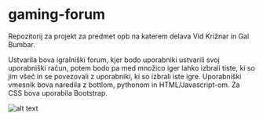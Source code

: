 # gaming-forum
Repozitorij za projekt za predmet opb na katerem delava Vid Križnar in Gal Bumbar.

Ustvarila bova igralniški forum, kjer bodo uporabniki ustvarili svoj uporabniški račun, potem bodo pa med množico iger lahko izbrali tiste, ki so jim všeč in se povezovali z uporabniki, ki so izbrali iste igre. Uporabniški vmesnik bova naredila z bottlom, pythonom in HTML/Javascript-om. Za CSS bova uporabila Bootstrap.

![alt text](OPB_ER_Diagram_V2.png)
